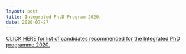 ```yaml
---
layout: post
title: Integrated Ph.D Program 2020.
date: 2020-07-27
---
```


[CLICK HERE for list of candidates recommended for the Integrated PhD programme 2020.](http://math.iisc.ac.in/intphd2020result.html)
